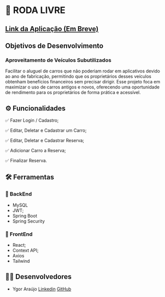 # 🚗 RODA LIVRE 
## [Link da Aplicação (Em Breve)]()
## Objetivos de Desenvolvimento
### Aproveitamento de Veículos Subutilizados

Facilitar o aluguel de carros que não poderiam rodar em aplicativos devido ao ano de fabricação, permitindo que os proprietários desses veículos obtenham benefícios financeiros sem precisar dirigir.
Esse projeto foca em maximizar o uso de carros antigos e novos, oferecendo uma oportunidade de rendimento para os proprietários de forma prática e acessível.

## ⚙️ Funcionalidades

✅ Fazer Login / Cadastro;

✅ Editar, Deletar e Cadastrar um Carro;

✅ Editar, Deletar e Cadastrar Reserva;

✅ Adicionar Carro a Reserva;

✅ Finalizar Reserva.

## :hammer_and_wrench: Ferramentas 
### 🍮 BackEnd
- MySQL
- JWT;
- Spring Boot
- Spring Security

### 🍮 FrontEnd
- React;
- Context API;
- Axios
- Tailwind

## 👨‍💻 Desenvolvedores
- Ygor Araújo
  [Linkedin](https://www.linkedin.com/in/ygor-araújo-052824242/)
  [GitHub](https://github.com/Ygorgen?tab=repositories)
